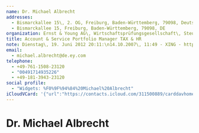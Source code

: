 ```yaml
---
name: Dr. Michael Albrecht
addresses:
  - Bismarckallee 15\, 2. OG, Freiburg, Baden-Württemberg, 79098, Deutschland
  - Bismarckallee 15, Freiburg, Baden-Württemberg, 79098, DE
organization: Ernst & Young AG\, Wirtschaftsprüfungsgesellschaft\, Steuerberatungsgesellschaft
title: Account & Service Portfolio Manager TAX & HR
note: Dienstag\, 19. Juni 2012 20:11:\n14.10.2007\, 11:49 - XING - http://www.xing.com\n------------------------------------------------------------------\n14.10.2007\, 11:49 - XING - http://www.xing.com
email:
  - michael.albrecht@de.ey.com
telephone:
  - +49-761-1508-23120
  - "00491714935226"
  - +49-181-3943-23120
social profile:
  - "Widgets: %F0%9F%94%84%20Michael%20Albrecht"
iCloudVCard: '{"url":"https://contacts.icloud.com/311500889/carddavhome/card/YmU5NDA3NTktNTM4Yi00YWU1LTk4NGItYThkNmJlYTE1ZTdl.vcf","etag":"\"kmfhehjg\"","data":"BEGIN:VCARD\r\nVERSION:3.0\r\nFN:\r\nN:Albrecht;Michael;;Dr.;\r\nUID:be940759-538b-4ae5-984b-a8d6bea15e7e\r\nADR:;;Bismarckallee 15\\, 2. OG;Freiburg;Baden-Württemberg;79098;Deutschland\r\n ;\r\nADR:;;Bismarckallee 15;Freiburg;Baden-Württemberg;79098;DE;\r\nPRODID:-//Apple Inc.//iOS 17.5.1//EN\r\nREV:2025-04-03T22:19:14Z\r\nORG:Ernst & Young AG\\, Wirtschaftsprüfungsgesellschaft\\, Steuerberatungsges\r\n ellschaft;\r\nTITLE:Account & Service Portfolio Manager TAX & HR\r\nNOTE:Dienstag\\, 19. Juni 2012 20:11:\\n14.10.2007\\, 11:49 - XING - http://ww\r\n w.xing.com\\n---------------------------------------------------------------\r\n ---\\n14.10.2007\\, 11:49 - XING - http://www.xing.com\r\nEMAIL:michael.albrecht@de.ey.com\r\nPHOTO;VALUE=uri:https://d2ojpxxtu63wzl.cloudfront.net/static/22a62eff2fe356\r\n fd673e852d89096fcb_767cb2905e471c3fe529ccf070c452069590050809ed344dd3ab2427\r\n 47238888\r\nTEL:+49-761-1508-23120\r\nTEL:00491714935226\r\nTEL:+49-181-3943-23120\r\nitem1.X-ADDRESSING-GRAMMAR:YJRSNHR1ch+0WjV785pLgvsX0MLNkj+GeqaknED/IREHLLLJ\r\n Yu9Q0aUTSc86SK8wSPVRW5RhsMM9tVbvuU+5jge3TF3NGBdFL8225wiE2k+TA6d5EBTz0TbMXrH\r\n hJXZMjXtJnLWK+l0Rc2xJ7bnH3Fkd96bXcPOH7FTguLrQcCvH+JJNq/hysxsDpl1xor5oiA7fMw\r\n Lz71LfxwuylSJ59NrqBC9i1DBUBTkZwTcw9PKi6y21ew3gpTanCY4xR3UnPSLuYFRnoXVpApFXp\r\n rPMYduz63l7HRCnm8z7UrNehJOp4FGrdOi/iz1+Xykm85J7RunFEbKolMO9Rx0vlVF7jz1g5bXm\r\n N3JxzBH+RYQrSj2fRqMx+P/+JvViG+Y/hUVYlnxkp8txG/PTj7mJmwsjbejK+U8=\r\nX-SOCIALPROFILE;type=widgets:x-apple:%F0%9F%94%84%20Michael%20Albrecht\r\nX-IMAGEHASH:wvCmWPkTHWhVFWk6eEcCFw==\r\nEND:VCARD"}'
---
```

# Dr. Michael Albrecht